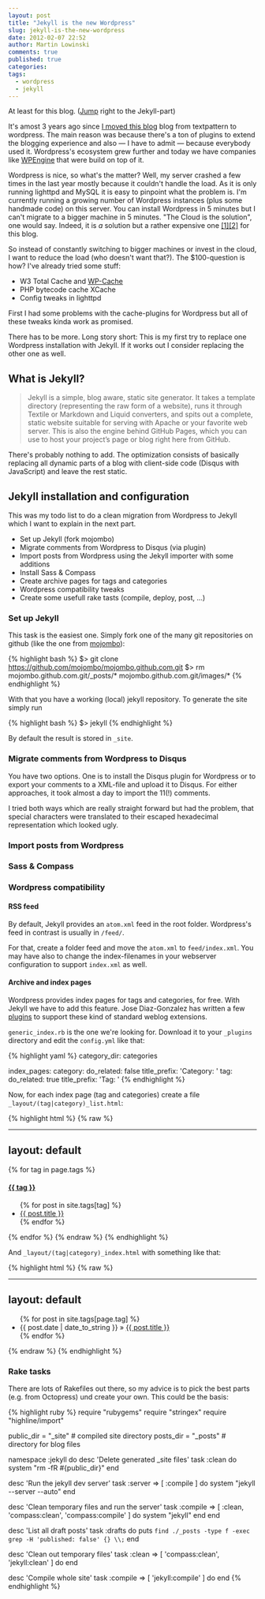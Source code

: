 ```yaml
---
layout: post
title: "Jekyll is the new Wordpress"
slug: jekyll-is-the-new-wordpress
date: 2012-02-07 22:52
author: Martin Lowinski
comments: true
published: true
categories: 
tags:
  - wordpress
  - jekyll
---
```

At least for this blog. ([Jump](#jekyll-installation) right to the Jekyll-part)

It's amost 3 years ago since [I moved this blog](/2008/05/05/moved-to-wordpress) blog from textpattern to wordpress. The main reason was because there's a ton of plugins to extend the blogging experience and also &mdash; I have to admit &mdash; because everybody used it. Wordpress's ecosystem grew further and today we have companies like [WPEngine](http://wpengine.com/) that were build on top of it.

Wordpress is nice, so what's the matter? Well, my server crashed a few times in the last year mostly because it couldn't handle the load. As it is only running lighttpd and MySQL it is easy to pinpoint what the problem is. I'm currently running a growing number of Wordpress instances (plus some handmade code) on this server. You can install Wordpress in 5 minutes but I can't migrate to a bigger machine in 5 minutes. "The Cloud is the solution", one would say. Indeed, it is _a_ solution but a rather expensive one [[1]](http://blog.carlmercier.com/2012/01/05/ec2-is-basically-one-big-ripoff/ "EC2 is basically one big rip-off")[[2]](http://gigaom.com/2012/02/11/which-is-less-expensive-amazon-or-self-hosted/ "Which is less expensive: Amazon or self-hosted?") for this blog.

So instead of constantly switching to bigger machines or invest in the cloud, I want to reduce the load (who doesn't want that?). The $100-question is how? I've already tried some stuff:

* W3 Total Cache and [WP-Cache](/2011/08/27/wp-cache-error-500-after-upgrade-to-wordpress-3-2-1)
* PHP bytecode cache XCache
* Config tweaks in lighttpd

First I had some problems with the cache-plugins for Wordpress but all of these tweaks kinda work as promised.

There has to be more. Long story short: This is my first try to replace one Wordpress installation with Jekyll. If it works out I consider replacing the other one as well.


<a name="jekyll"></a>
## What is Jekyll?

> Jekyll is a simple, blog aware, static site generator. It takes a template directory (representing the raw form of a website), runs it through Textile or Markdown and Liquid converters, and spits out a complete, static website suitable for serving with Apache or your favorite web server. This is also the engine behind GitHub Pages, which you can use to host your project’s page or blog right here from GitHub.

There's probably nothing to add. The optimization consists of basically replacing all dynamic parts of a blog with client-side code (Disqus with JavaScript) and leave the rest static.


<a name="jekyll-installation" /></a>
## Jekyll installation and configuration

This was my todo list to do a clean migration from Wordpress to Jekyll which I want to explain in the next part.

* Set up Jekyll (fork mojombo)
* Migrate comments from Wordpress to Disqus (via plugin)
* Import posts from Wordpress using the Jekyll importer with some additions
* Install Sass &amp; Compass
* Create archive pages for tags and categories
* Wordpress compatibility tweaks
* Create some usefull rake tasts (compile, deploy, post, ...)


### Set up Jekyll

This task is the easiest one. Simply fork one of the many git repositories on github (like the one from [mojombo](https://github.com/mojombo/mojombo.github.com)):

{% highlight bash %}
$> git clone https://github.com/mojombo/mojombo.github.com.git
$> rm mojombo.github.com.git/_posts/* mojombo.github.com.git/images/*
{% endhighlight %}

With that you have a working (local) jekyll repository. To generate the site simply run

{% highlight bash %}
$> jekyll
{% endhighlight %}

By default the result is stored in `_site`.


### Migrate comments from Wordpress to Disqus

You have two options. One is to install the Disqus plugin for Wordpress or to export your comments to a XML-file and upload it to Disqus. For either approaches, it took almost a day to import the 11(!) comments.

I tried both ways which are really straight forward but had the problem, that special characters were translated to their escaped hexadecimal representation which looked ugly.


### Import posts from Wordpress

### Sass &amp; Compass

### Wordpress compatibility

#### RSS feed

By default, Jekyll provides an `atom.xml` feed in the root folder. Wordpress's feed in contrast is usually in `/feed/`.

For that, create a folder feed and move the `atom.xml` to `feed/index.xml`. You may have also to change the index-filenames in your webserver configuration to support `index.xml` as well.


#### Archive and index pages

Wordpress provides index pages for tags and categories, for free. With Jekyll we have to add this feature. Jose Diaz-Gonzalez has written a few [plugins](https://github.com/josegonzalez/josediazgonzalez.com/tree/master/_plugins) to support these kind of standard weblog extensions.

`generic_index.rb` is the one we're looking for. Download it to your `_plugins` directory and edit the `config.yml` like that:

{% highlight yaml %}
category_dir:       categories
 
index_pages:
 category:
   do_related:     false
   title_prefix:   'Category: '
 tag:
   do_related:     true
   title_prefix:   'Tag: '
{% endhighlight %}

Now, for each index page (tag and categories) create a file `_layout/(tag|category)_list.html`:

{% highlight html %}
{% raw %}
<!-- tag_list.html -->
---
layout: default
---
{% for tag in page.tags %}
    <h4><a href="/tags/{{ tag | replace:' ', '-' | downcase }}" name="{{ tag | replace:' ','-' | downcase }}">{{ tag }}</a></h4>
    <ul>
        {% for post in site.tags[tag] %}
        <li><a href="{{post.url}}">{{ post.title }}</a></li>
        {% endfor %}
    </ul>
{% endfor %}
{% endraw %}
{% endhighlight %}

And `_layout/(tag|category)_index.html` with something like that:

{% highlight html %}
{% raw %}
<!-- tag_index.html -->
---
layout: default
---
<ul>
{% for post in site.tags[page.tag] %}
  <li><span>{{ post.date | date_to_string }}</span> &raquo; <a href="{{ post.url }}">{{ post.title }}</a></li>
{% endfor %}
</ul>
{% endraw %}
{% endhighlight %}


### Rake tasks

There are lots of Rakefiles out there, so my advice is to pick the best parts (e.g. from Octopress) und create your own. This could be the basis:

{% highlight ruby %}
require "rubygems"
require "stringex"
require "highline/import"

public_dir      = "_site"    # compiled site directory
posts_dir       = "_posts"    # directory for blog files

namespace :jekyll do
  desc 'Delete generated _site files'
  task :clean do
    system "rm -fR #{public_dir}"
  end

  desc 'Run the jekyll dev server'
  task :server => [ :compile ] do
    system "jekyll --server --auto"
  end

  desc 'Clean temporary files and run the server'
  task :compile => [ :clean, 'compass:clean', 'compass:compile' ] do
    system "jekyll"
  end
end

desc 'List all draft posts'
task :drafts do
  puts `find ./_posts -type f -exec grep -H 'published: false' {} \\;`
end

desc 'Clean out temporary files'
task :clean => [ 'compass:clean', 'jekyll:clean' ] do
end

desc 'Compile whole site'
task :compile => [ 'jekyll:compile' ] do
end
{% endhighlight %}

